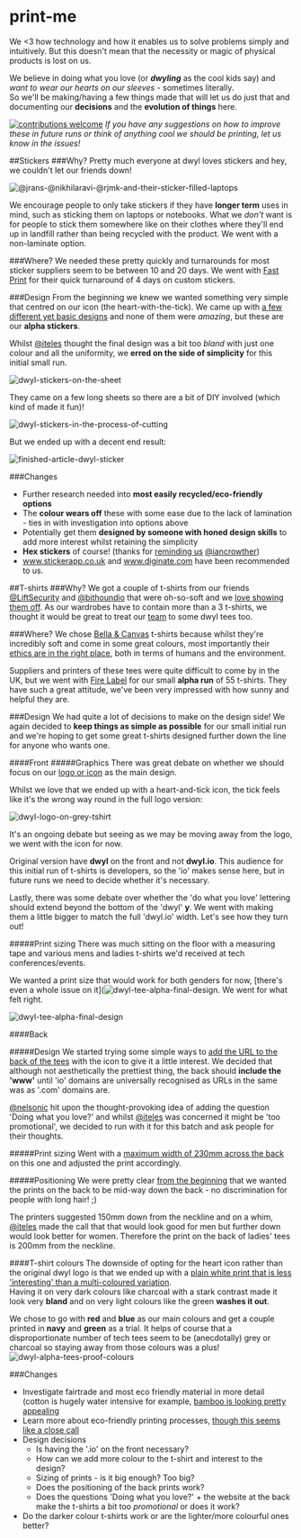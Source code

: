 # print-me
We <3 how technology and how it enables us to solve problems simply and intuitively. But this doesn't mean that the necessity or magic of physical products is lost on us.    

We believe in doing what you love (or _**dwyling**_ as the cool kids say) and _want to wear our hearts on our sleeves_ - sometimes literally.    
So we'll be making/having a few things made that will let us do just that and documenting our **decisions** and the **evolution of things** here.

[![contributions welcome](https://img.shields.io/badge/contributions-welcome-brightgreen.svg?style=flat)](https://github.com/dwyl/print-me/issues) _If you have any suggestions on how to improve these in future runs or think of anything cool we *should* be printing, let us know in the issues!_

##Stickers
###Why?
Pretty much everyone at dwyl loves stickers and hey, we couldn't let our friends down!

![@jrans-@nikhilaravi-@rjmk-and-their-sticker-filled-laptops](https://cloud.githubusercontent.com/assets/4185328/8397354/6a1bffec-1dc0-11e5-8c3a-3c228f1fa0e6.jpg)

We encourage people to only take stickers if they have **longer term** uses in mind, such as sticking them on laptops or notebooks. What we _don't_ want is for people to stick them somewhere like on their clothes where they'll end up in landfill rather than being recycled with the product. We went with a non-laminate option.

###Where?
We needed these pretty quickly and turnarounds for most sticker suppliers seem to be between 10 and 20 days. We went with [Fast Print](http://www.fastprint.co.uk/adhesive-stickers-labels/gloss-stickers.html) for their quick turnaround of 4 days on custom stickers.

###Design
From the beginning we knew we wanted something very simple that centred on our icon (the heart-with-the-tick). We came up with [a few different yet basic designs](https://github.com/dwyl/start-here/issues/17) and none of them were _amazing_, but these are our **alpha stickers**.    

Whilst [@iteles](http://www.github.com/iteles) thought the final design was a bit too _bland_ with just one colour and all the uniformity, we **erred on the side of simplicity** for this initial small run.

![dwyl-stickers-on-the-sheet](https://cloud.githubusercontent.com/assets/4185328/8397528/9a12179e-1dc6-11e5-82a2-94a24edf24a8.jpg)

They came on a few long sheets so there are a bit of DIY involved (which kind of made it fun)!    

![dwyl-stickers-in-the-process-of-cutting](https://cloud.githubusercontent.com/assets/4185328/8397977/b1b08d76-1dd6-11e5-8433-ea88775151a4.jpg)

But we ended up with a decent end result:

![finished-article-dwyl-sticker](https://cloud.githubusercontent.com/assets/4185328/8397526/99f6dfa6-1dc6-11e5-96a2-4df9c7cf3764.jpg)


###Changes
+ Further research needed into **most easily recycled/eco-friendly options**
+ The **colour wears off** these with some ease due to the lack of lamination - ties in with investigation into options above
+ Potentially get them **designed by someone with honed design skills** to add more interest whilst retaining the simplicity
+ **Hex stickers** of course! (thanks for [reminding us](https://github.com/dwyl/start-here/issues/17#issuecomment-116333887) [@iancrowther](http://www.github.com/iancrowther))
+ www.stickerapp.co.uk and www.diginate.com have been recommended to us.


##T-shirts
###Why?
We got a couple of t-shirts from our friends [@LiftSecurity](https://twitter.com/liftsecurity) and [@bithoundio](https://twitter.com/bithoundio) that were oh-so-soft and we [love showing them off](https://twitter.com/iteles/status/611945513424957440). As our wardrobes have to contain more than a 3 t-shirts, we thought it would be great to treat our [team](https://github.com/orgs/dwyl/teams/doers) to some dwyl tees too.

###Where?
We chose [Bella & Canvas](http://www.bellacanvas.com/about-us) t-shirts because whilst they're incredibly soft and come in some great colours, most importantly their [ethics are in the right place](http://www.bellacanvas.com/responsible-ts), both in terms of humans and the environment.    

Suppliers and printers of these tees were quite difficult to come by in the UK, but we went with [Fire Label](http://www.firelabel.co.uk/) for our small **alpha run** of 55 t-shirts. They have such a great attitude, we've been very impressed with how sunny and helpful they are.

###Design
We had quite a lot of decisions to make on the design side! We again decided to **keep things as simple as possible** for our small initial run and we're hoping to get some great t-shirts designed further down the line for anyone who wants one.

####Front
#####Graphics
There was great debate on whether we should focus on our [logo or icon](https://github.com/dwyl/print-me/issues/1) as the main design.    

Whilst we love that we ended up with a heart-and-tick icon, the tick feels like it's the wrong way round in the full logo version:

![dwyl-logo-on-grey-tshirt](https://cloud.githubusercontent.com/assets/194400/8124340/b133b0e2-10d1-11e5-8cec-02e05c606bdd.png)

It's an ongoing debate but seeing as we may be moving away from the logo, we went with the icon for now.

Original version have **dwyl** on the front and not **dwyl.io**. This audience for this initial run of t-shirts is developers, so the 'io' makes sense here, but in future runs we need to decide whether it's necessary.

Lastly, there was some debate over whether the 'do what you love' lettering should extend beyond the bottom of the 'dwyl' **y**. We went with making them a little bigger to match the full 'dwyl.io' width. Let's see how they turn out!


#####Print sizing
There was much sitting on the floor with a measuring tape and various mens and ladies t-shirts we'd received at tech conferences/events.

We wanted a print size that would work for both genders for now, [there's even a whole issue on it](![dwyl-tee-alpha-final-design](https://cloud.githubusercontent.com/assets/4185328/8434968/9c38dbc6-1f46-11e5-99a4-391017e6414a.jpg). We went for what felt right.

![dwyl-tee-alpha-final-design](https://cloud.githubusercontent.com/assets/4185328/8434968/9c38dbc6-1f46-11e5-99a4-391017e6414a.jpg)

####Back

#####Design
We started trying some simple ways to [add the URL to the back of the tees](https://github.com/dwyl/print-me/issues/3) with the icon to give it a little interest. We decided that although not aesthetically the prettiest thing, the back should **include the 'www'** until 'io' domains are universally recognised as URLs in the same was as '.com' domains are.

[@nelsonic](http://www.github.com/) hit upon the thought-provoking idea of adding the question 'Doing what you love?' and whilst [@iteles](http://www.github.com/iteles) was concerned it might be 'too promotional', we decided to run with it for this batch and ask people for their thoughts.

#####Print sizing
Went with a [maximum width of 230mm across the back](https://github.com/dwyl/print-me/issues/5) on this one and adjusted the print accordingly.

#####Positioning
We were pretty clear [from the beginning](https://github.com/dwyl/print-me/issues/3) that we wanted the prints on the back to be mid-way down the back - no discrimination for people with long hair! ;)

The printers suggested 150mm down from the neckline and on a whim, [@iteles](http://www.github.com/iteles) made the call that that would look good for men but further down would look better for women. Therefore the print on the back of ladies' tees is 200mm from the neckline.

####T-shirt colours
The downside of opting for the heart icon rather than the original dwyl logo is that we ended up with a [plain white print that is less 'interesting' than a multi-coloured variation](https://github.com/dwyl/print-me/issues/1).    
Having it on very dark colours like charcoal with a stark contrast made it look very **bland** and on very light colours like the green **washes it out**.    

We chose to go with **red** and **blue** as our main colours and get a couple printed in **navy** and **green** as a trial. It helps of course that a disproportionate number of tech tees seem to be (anecdotally) grey or charcoal so staying away from those colours was a plus!
![dwyl-alpha-tees-proof-colours](https://cloud.githubusercontent.com/assets/4185328/8435680/9c5ad006-1f4a-11e5-87d6-10b22e3e4d55.png)

###Changes
+ Investigate fairtrade and most eco friendly material in more detail (cotton is hugely water intensive for example, [bamboo is looking pretty appealing](http://bambooclothing.co.uk/good_for_the_environment.html)
+ Learn more about eco-friendly printing processes, [though this seems like a close call](https://rapanuiclothing.com/eco-friendly-screen-printing/)
+ Design decisions
    + Is having the '.io' on the front necessary?
    + How can we add more colour to the t-shirt and interest to the design? 
    + Sizing of prints - is it big enough? Too big?
    + Does the positioning of the back prints work?
    + Does the questions 'Doing what you love?' + the website at the back make the t-shirts a bit too _promotional_ or does it work? 
+ Do the darker colour t-shirts work or are the lighter/more colourful ones better?
